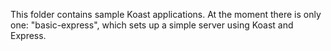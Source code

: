 This folder contains sample Koast applications. At the moment there is only
one: "basic-express", which sets up a simple server using Koast and Express.
